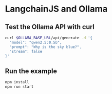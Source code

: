 # LangchainJS and Ollama

## Test the Ollama API with curl

```bash
curl $OLLAMA_BASE_URL/api/generate -d '{
  "model": "qwen2.5:0.5b",
  "prompt": "Why is the sky blue?",
  "stream": false
}'
```

## Run the example

```bash
npm install
npm run start
```
